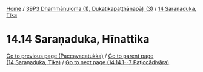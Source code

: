 
[Home](/) / [39P3 Dhammānuloma (1), Dukatikapaṭṭhānapāḷi (3)](../../39P3.md) / [14 Saraṇaduka, Tika](../14.md)

# 14.14 Saraṇaduka, Hīnattika


[Go to previous page (Paccayacatukka)](14.13/14.13.1--7/Paccayacatukka.md) / [Go to parent page (14 Saraṇaduka, Tika)](../14.md) / [Go to next page (14.14.1--7 Paṭiccādivāra)](14.14/14.14.1--7.md)


